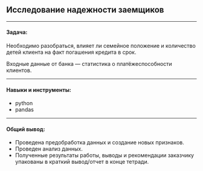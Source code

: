 ## Исследование надежности заемщиков <br/>

***
#### Задача:

Необходимо разобраться, влияет ли семейное положение и количество детей клиента на факт погашения кредита в срок.

Входные данные от банка — статистика о платёжеспособности клиентов.

***
#### Навыки и инструменты:

* python
* pandas

***
#### Общий вывод:
* Проведена предобработка данных и создание новых признаков.
* Проведен анализ данных. 
* Полученные результаты работы, выводы и рекомендации заказчику упакованы в краткий вывод/отчет в конце тетради. 
